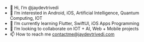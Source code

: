 - 👋 Hi, I’m @jaydevtrivedi
- 👀 I’m interested in Android, iOS, Artificial Intelligence, Quantum Computing, IOT
- 🌱 I’m currently learning Flutter, SwiftUI, iOS Apps Programming
- 💞️ I’m looking to collaborate on IOT + AI, Web + Mobile projects
- 📫 How to reach me contactme@jaydevtrivedi.com

<!---
jaydevtrivedi/jaydevtrivedi is a ✨ special ✨ repository because its `README.md` (this file) appears on your GitHub profile.
You can click the Preview link to take a look at your changes.
--->
